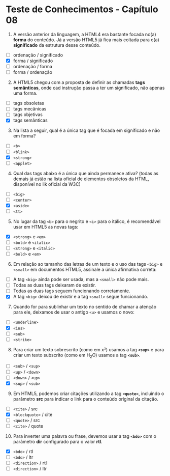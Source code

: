 # Teste de Conhecimentos - Capítulo 08

1. A versão anterior da linguagem, a HTML4 era bastante focada no(a) **forma** do conteúdo. Já a versão HTML5 já fica mais coltada para o(a) **significado** da estrutura desse conteúdo.
* [ ] ordenação / significado
* [x] forma     / significado
* [ ] ordenação / forma
* [ ] forma     / ordenação

2. A HTML5 chegou com a proposta de definir as chamadas **tags semânticas**, onde cad instrução passa a ter um significado, não apenas uma forma.
* [ ] tags obsoletas
* [ ] tags mecânicas
* [ ] tags objetivas
* [x] tags semânticas

3. Na lista a seguir, qual é a única tag que é focada em significado e não em forma?
* [ ] ```<b>```
* [ ] ```<blink>```
* [x] ```<strong>```
* [ ] ```<applet>```

4. Qual das tags abaixo é a única que ainda permanece ativa? (todas as demais já estão na lista oficial de elementos obsoletos da HTML, disponível no lik oficial da W3C)
* [ ] ```<big>```
* [ ] ```<center>```
* [x] ```<aside>```
* [ ] ```<tt>```

5. No lugar da tag ```<b>``` para o negrito e ```<i>``` para o itálico, é recomendável usar em HTML5 as novas tags:
* [x] ```<strong>``` e ```<em>```
* [ ] ```<bold>```   e ```<italic>```
* [ ] ```<strong>``` e ```<italic>```
* [ ] ```<bold>```   e ```<em>```

6. Em relação ao tamanho das letras de um texto e o uso das tags ```<big>``` e ```<small>``` em documentos HTML5, assinale a única afirmativa correta:
* [ ] A tag ```<big>``` ainda pode ser usada, mas a ```<small>``` não pode mais.
* [ ] Todas as duas tags deixaram de existir.
* [ ] Todas as duas tags seguem funcionando corretamente.
* [x] A tag ```<big>``` deixou de existir e a tag ```<small>``` segue funcionando.

7. Quando for para sublinhar um texto no sentido de chamar a atenção para ele, deixamos de usar o antigo ```<u>``` e usamos o novo:
* [ ] ```<underline>```
* [x] ```<ins>```
* [ ] ```<sub>```
* [ ] ```<strike>```

8. Para criar um texto sobrescrito (como em x²) usamos a tag **```<sup>```** e para criar um texto subscrito (como em H<sub>2</sub>O) usamos a tag **```<sub>```**.
* [ ] ```<sub>``` / ```<sup>```
* [ ] ```<up>```  / ```<down>```
* [ ] ```<down>``` / ```<up>```
* [x] ```<sup>``` / ```<sub>```

9. Em HTML5, podemos criar citações utilizando a tag **```<quote>```**, incluindo o parâmetro **src** para indicar o link para o conteúdo original da citação.
* [ ] ```<cite>```       / src
* [x] ```<blockquote>``` / cite
* [ ] ```<quote>```      / src
* [ ] ```<cite>```       / quote

10. Para inverter uma palavra ou frase, devemos usar a tag **```<bdo>```** com o parâmetro __dir__ configurado para o valor **rtl**.
* [x] ```<bdo>```       / rtl
* [ ] ```<bdo>```       / ltr
* [ ] ```<direction>``` / rtl
* [ ] ```<direction>``` / ltr
